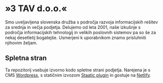 # »3 TAV d.o.o.«

Smo uveljavljena slovenska družba s področja razvoja informacijskih rešitev za srednja in večja podjetja. Delujemo od leta 2001, naše izkušnje s področja informacijskih tehnologij in velikih poslovnih sistemov pa so še za nekaj desetletij bogatejše. Usmerjeni k uporabnikom znamo prisluhniti njihovim željam.

## Spletna stran

Ta repozitorij vsebuje izvorno kodo spletne strani podjetja. Narejena je s CMS [Wordpress](https://wordpress.org/), s statičnim izvozom [Staatic plugin](https://staatic.com/) in gostuje na [Netlify](https://www.netlify.com/).
